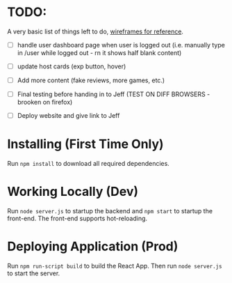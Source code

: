 # TODO:
A very basic list of things left to do, [wireframes for reference](https://www.figma.com/file/DfjXAp0tvCbh9EX3XJ32bl/Iterative-Design-Final-Ver---DnD?node-id=53%3A933).

- [ ] handle user dashboard page when user is logged out (i.e. manually type in /user while logged out - rn it shows half blank content)
- [ ] update host cards (exp button, hover)
- [ ] Add more content (fake reviews, more games, etc.) 
- [ ] Final testing before handing in to Jeff (TEST ON DIFF BROWSERS - brooken on firefox)
- [ ] Deploy website and give link to Jeff




 
# Installing (First Time Only)

Run `npm install` to download all required dependencies.

# Working Locally (Dev)

Run `node server.js` to startup the backend and `npm start` to startup the
front-end. The front-end supports hot-reloading.

# Deploying Application (Prod)

Run `npm run-script build` to build the React App. Then run `node server.js`
to start the server.
